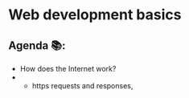 # Web development basics

## Agenda 📚:

- How does the Internet work?
- - https requests and responses,